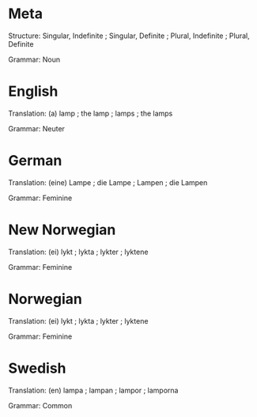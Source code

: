Meta
====

Structure: Singular, Indefinite ; Singular, Definite ; Plural, Indefinite ; Plural, Definite

Grammar:   Noun



English
=======

Translation: (a) lamp ; the lamp ; lamps ; the lamps

Grammar:     Neuter



German
======

Translation: (eine) Lampe ; die Lampe ; Lampen ; die Lampen

Grammar:     Feminine



New Norwegian
=============

Translation: (ei) lykt ; lykta ; lykter ; lyktene

Grammar:     Feminine



Norwegian
=========

Translation: (ei) lykt ; lykta ; lykter ; lyktene

Grammar:     Feminine



Swedish
=======

Translation: (en) lampa ; lampan ; lampor ; lamporna

Grammar:     Common

